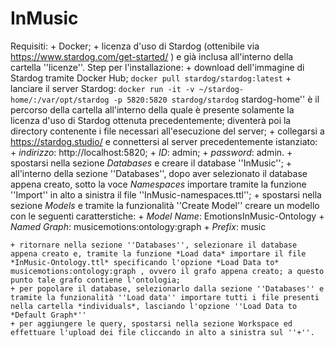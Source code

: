 # InMusic
Requisiti:
    + Docker;
    + licenza d'uso di Stardog (ottenibile via https://www.stardog.com/get-started/ ) e già inclusa all'interno della cartella ''licenze''.
Step per l'installazione:
    + download dell'immagine di Stardog tramite Docker Hub;
        `docker pull stardog/stardog:latest`
    + lanciare il server Stardog:
        `docker run -it -v ~/stardog-home/:/var/opt/stardog -p 5820:5820 stardog/stardog`
        stardog-home'' è il percorso della cartella all'interno della quale è presente solamente la licenza d'uso di Stardog ottenuta precedentemente; diventerà poi la directory contenente i file necessari all'esecuzione del server;
    + collegarsi a https://stardog.studio/ e connettersi al server precedentemente istanziato:
        + *indirizzo*: http://localhost:5820;
        + *ID*: admin;
        + *password*: admin.
    + spostarsi nella sezione *Databases* e creare il database ''InMusic'';
    + all'interno della sezione ''Databases'',  dopo aver selezionato il database appena creato, sotto la voce *Namespaces* importare tramite la funzione ''Import'' in alto a sinistra il file ''InMusic-namespaces.ttl'';
    + spostarsi nella sezione *Models* e tramite la funzionalità ''Create Model'' creare un modello con le seguenti caratterstiche:
        + *Model Name*: EmotionsInMusic-Ontology
        + *Named Graph*: musicemotions:ontology:graph
        + *Prefix*: music
    
    + ritornare nella sezione ''Databases'', selezionare il database appena creato e, tramite la funzione *Load data* importare il file *InMusic-Ontology.ttl* specificando l'opzione *Load Data to* musicemotions:ontology:graph , ovvero il grafo appena creato; a questo punto tale grafo contiene l'ontologia;
    + per popolare il database, selezionarlo dalla sezione ''Databases'' e tramite la funzionalità ''Load data'' importare tutti i file presenti nella cartella *individuals*, lasciando l'opzione ''Load Data to *Default Graph*''
    + per aggiungere le query, spostarsi nella sezione Workspace ed effettuare l'upload dei file cliccando in alto a sinistra sul ''+''.
